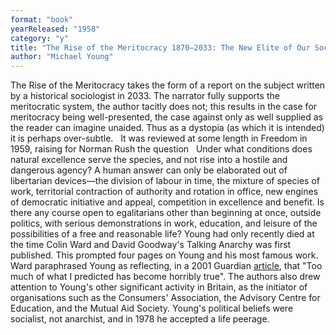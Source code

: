 ```yaml
---
format: "book"
yearReleased: "1958"
category: "y"
title: "The Rise of the Meritocracy 1870–2033: The New Elite of Our Social Revolution"
author: "Michael Young"
---
```

 The Rise of the Meritocracy takes the form  of a report on the subject written by a historical sociologist in 2033. The narrator fully supports the meritocratic system, the author tacitly does not; this results in the case for meritocracy being well-presented, the case against only as well supplied as the reader can imagine unaided. Thus as a dystopia (as which it is intended) it is perhaps over-subtle.
  
 It was reviewed at some length in Freedom in 1959, raising  for Norman Rush the question
  
 Under what conditions does natural excellence serve the species, and not rise  into a hostile and dangerous agency? A human answer can only be elaborated out  of libertarian devices—the division of labour in time, the mixture of species of  work, territorial contraction of authority and rotation in office, new engines  of democratic initiative and appeal, competition in excellence and benefit. Is  there any course open to egalitarians other than beginning at once, outside  politics, with serious demonstrations in work, education, and leisure of the  possibilities of a free and reasonable life?
 Young had only recently died at the time Colin Ward and David Goodway's  Talking Anarchy was first published. This prompted four pages on Young and  his most famous work. Ward paraphrased Young as reflecting, in a 2001  Guardian <a href="http://www.theguardian.com/politics/2001/jun/29/comment"> article</a>, that "Too much of what I predicted has become horribly true". The  authors also drew attention to Young's other significant activity in Britain, as  the initiator of organisations such as the Consumers' Association, the Advisory  Centre for Education, and the Mutual Aid Society. Young's political beliefs were  socialist, not anarchist, and in 1978 he accepted a life peerage.
  